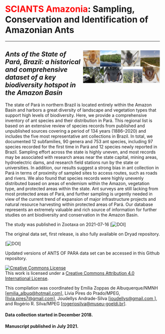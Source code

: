 # <span style="color:red">SCIANTS Amazonia</span>: Sampling, Conservation and Identification of Amazonian Ants
--------------------------------------------------------
## ***<img align="right" width="250" src="https://github.com/rrsilva/Ants_of_Para/blob/main/cover_book_image.jpeg">Ants of the State of Pará, Brazil: a historical and comprehensive dataset of a key biodiversity hotspot in the Amazon Basin***

The state of Pará in northern Brazil is located entirely within the Amazon Basin and harbors a great diversity of landscape and vegetation types that support high levels of biodiversity. Here, we provide a comprehensive inventory of ant species and their distribution in Pará. This regional list is based on an extensive review of species records from published and unpublished sources covering a period of 134 years (1886–2020) and includes the five most representative ant collections in Brazil. In total, we documented 12 subfamilies, 90 genera and 753 ant species, including 97 species recorded for the first time in Pará and 12 species newly reported in Brazil. Sampling effort across the state is highly uneven, and most records may be associated with research areas near the state capital, mining areas, hydroelectric dams, and research field stations run by the state or universities. In addition, our results suggest a strong bias in ant collection in Pará in terms of proximity of sampled sites to access routes, such as roads and rivers. We also found that species records were highly unevenly distributed based on areas of endemism within the Amazon, vegetation type, and protected areas within the state. Ant surveys are still lacking from most protected areas of Pará, and further sampling is urgently needed in view of the current trend of expansion of major infrastructure projects and natural resource harvesting within protected areas of Pará. Our database represents an extremely valuable and rich source of information for further studies on ant biodiversity and conservation in the Amazon Basin.

The study was published in Zootaxa on 2021-07-16 [![DOI](https://www.mapress.com/zt/article/view/zootaxa.5001.1.1)]

The original data set, first release, is also fully available on Dryad repository.

[![DOI](https://doi.org/10.5061/dryad.6djh9w11h)]

Updated versions of ANTS OF PARA data set can be accessed in this Github repository.

<a rel="license" href="http://creativecommons.org/licenses/by/4.0/"><img alt="Creative Commons License" style="border-width:0" src="https://i.creativecommons.org/l/by/4.0/88x31.png" /></a><br />This work is licensed under a <a rel="license" href="http://creativecommons.org/licenses/by/4.0/">Creative Commons Attribution 4.0 International License</a>.

This compilation was coordinated by Emília Zoppas de Albuquerque/NMNH  [[emilia_albuq@hotmail.com](mailto:emilia_albuq@hotmail.com)], Lívia Pires do Prado/MPEG,  [[livia.pires7@gmail.com](mailto:livia.pires7@gmail.com)], Joudellys Andrade-Silva [[joudellys@gmail.com ](mailto:joudellys@gmail.com )], and Rogério R. Silva/MPEG [[rogeriosilva@museu-goeldi.br](rogeriosilva@museu-goeldi.br)].

#### Data collection started in December 2018. 
#### Manuscript published in July 2021.
